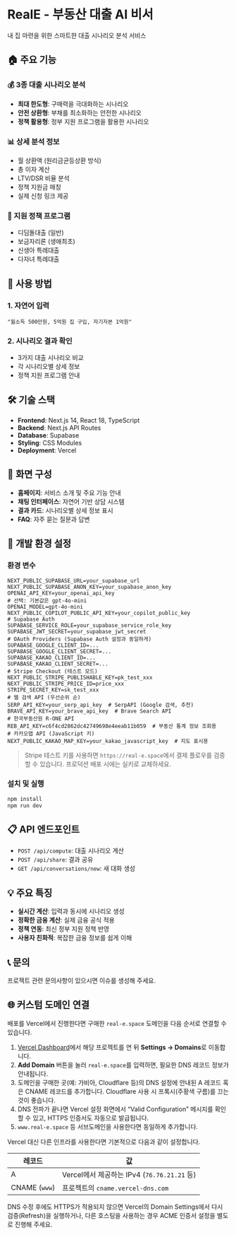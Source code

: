 # RealE - 부동산 대출 AI 비서

내 집 마련을 위한 스마트한 대출 시나리오 분석 서비스

## 🏠 주요 기능

### 💰 3종 대출 시나리오 분석
- **최대 한도형**: 구매력을 극대화하는 시나리오
- **안전 상환형**: 부채를 최소화하는 안전한 시나리오  
- **정책 활용형**: 정부 지원 프로그램을 활용한 시나리오

### 📊 상세 분석 정보
- 월 상환액 (원리금균등상환 방식)
- 총 이자 계산
- LTV/DSR 비율 분석
- 정책 지원금 매칭
- 실제 신청 링크 제공

### 🎯 지원 정책 프로그램
- 디딤돌대출 (일반)
- 보금자리론 (생애최초)
- 신생아 특례대출
- 다자녀 특례대출

## 🚀 사용 방법

### 1. 자연어 입력
```
"월소득 500만원, 5억원 집 구입, 자기자본 1억원"
```

### 2. 시나리오 결과 확인
- 3가지 대출 시나리오 비교
- 각 시나리오별 상세 정보
- 정책 지원 프로그램 안내

## 🛠 기술 스택

- **Frontend**: Next.js 14, React 18, TypeScript
- **Backend**: Next.js API Routes
- **Database**: Supabase
- **Styling**: CSS Modules
- **Deployment**: Vercel

## 📱 화면 구성

- **홈페이지**: 서비스 소개 및 주요 기능 안내
- **채팅 인터페이스**: 자연어 기반 상담 시스템
- **결과 카드**: 시나리오별 상세 정보 표시
- **FAQ**: 자주 묻는 질문과 답변

## 🔧 개발 환경 설정

### 환경 변수
```env
NEXT_PUBLIC_SUPABASE_URL=your_supabase_url
NEXT_PUBLIC_SUPABASE_ANON_KEY=your_supabase_anon_key
OPENAI_API_KEY=your_openai_api_key
# 선택: 기본값은 gpt-4o-mini
OPENAI_MODEL=gpt-4o-mini
NEXT_PUBLIC_COPILOT_PUBLIC_API_KEY=your_copilot_public_key
# Supabase Auth
SUPABASE_SERVICE_ROLE=your_supabase_service_role_key
SUPABASE_JWT_SECRET=your_supabase_jwt_secret
# OAuth Providers (Supabase Auth 설정과 동일하게)
SUPABASE_GOOGLE_CLIENT_ID=...
SUPABASE_GOOGLE_CLIENT_SECRET=...
SUPABASE_KAKAO_CLIENT_ID=...
SUPABASE_KAKAO_CLIENT_SECRET=...
# Stripe Checkout (테스트 모드)
NEXT_PUBLIC_STRIPE_PUBLISHABLE_KEY=pk_test_xxx
NEXT_PUBLIC_STRIPE_PRICE_ID=price_xxx
STRIPE_SECRET_KEY=sk_test_xxx
# 웹 검색 API (우선순위 순)
SERP_API_KEY=your_serp_api_key  # SerpAPI (Google 검색, 추천)
BRAVE_API_KEY=your_brave_api_key  # Brave Search API
# 한국부동산원 R-ONE API
REB_API_KEY=c6f4cd2862dc42749698e4eeab11b059  # 부동산 통계 정보 조회용
# 카카오맵 API (JavaScript 키)
NEXT_PUBLIC_KAKAO_MAP_KEY=your_kakao_javascript_key  # 지도 표시용
```

> Stripe 테스트 키를 사용하면 `https://real-e.space`에서 결제 플로우를 검증할 수 있습니다. 프로덕션 배포 시에는 실키로 교체하세요.

### 설치 및 실행
```bash
npm install
npm run dev
```

## 📋 API 엔드포인트

- `POST /api/compute`: 대출 시나리오 계산
- `POST /api/share`: 결과 공유
- `GET /api/conversations/new`: 새 대화 생성

## 💡 주요 특징

- **실시간 계산**: 입력과 동시에 시나리오 생성
- **정확한 금융 계산**: 실제 금융 공식 적용
- **정책 연동**: 최신 정부 지원 정책 반영
- **사용자 친화적**: 복잡한 금융 정보를 쉽게 이해

## 📞 문의

프로젝트 관련 문의사항이 있으시면 이슈를 생성해 주세요.

## 🌐 커스텀 도메인 연결

배포를 Vercel에서 진행한다면 구매한 `real-e.space` 도메인을 다음 순서로 연결할 수 있습니다.

1. [Vercel Dashboard](https://vercel.com/)에서 해당 프로젝트를 연 뒤 **Settings → Domains**로 이동합니다.
2. **Add Domain** 버튼을 눌러 `real-e.space`를 입력하면, 필요한 DNS 레코드 정보가 안내됩니다.
3. 도메인을 구매한 곳(예: 가비아, Cloudflare 등)의 DNS 설정에 안내된 A 레코드 혹은 CNAME 레코드를 추가합니다. Cloudflare 사용 시 프록시(주황색 구름)를 끄는 것이 좋습니다.
4. DNS 전파가 끝나면 Vercel 설정 화면에서 “Valid Configuration” 메시지를 확인할 수 있고, HTTPS 인증서도 자동으로 발급됩니다.
5. `www.real-e.space` 등 서브도메인을 사용한다면 동일하게 추가합니다.

Vercel 대신 다른 인프라를 사용한다면 기본적으로 다음과 같이 설정합니다.

| 레코드 | 값 |
| --- | --- |
| A | Vercel에서 제공하는 IPv4 (`76.76.21.21` 등) |
| CNAME (`www`) | 프로젝트의 `cname.vercel-dns.com` |

DNS 수정 후에도 HTTPS가 적용되지 않으면 Vercel의 Domain Settings에서 다시 검증(Refresh)을 실행하거나, 다른 호스팅을 사용하는 경우 ACME 인증서 설정을 별도로 진행해 주세요.